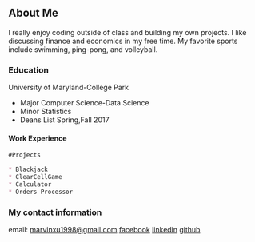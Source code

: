 ## About Me
I really enjoy coding outside of class and building my own projects. I like discussing finance and economics in my free time. My favorite sports include swimming, ping-pong, and volleyball.


### Education
University of Maryland-College Park
* Major Computer Science-Data Science
* Minor Statistics
* Deans List Spring,Fall 2017

#### Work Experience

```markdown
#Projects

* Blackjack
* ClearCellGame
* Calculator
* Orders Processor
```

### My contact information

email: marvinxu1998@gmail.com
[facebook](https://www.facebook.com/marvin.xu.73)
[linkedin](https://www.linkedin.com/in/marvin-xu-437556155/)
[github](https://github.com/xuhu55)

